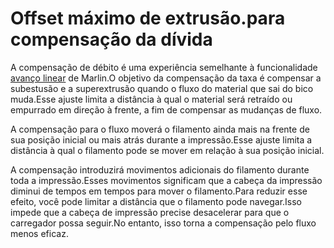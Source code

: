 Offset máximo de extrusão.para compensação da dívida
====
A compensação de débito é uma experiência semelhante à funcionalidade [avanço linear](http://marlinfw.org/docs/features/lin_advance.html) de Marlin.O objetivo da compensação da taxa é compensar a subestusão e a superextrusão quando o fluxo do material que sai do bico muda.Esse ajuste limita a distância à qual o material será retraído ou empurrado em direção à frente, a fim de compensar as mudanças de fluxo.

A compensação para o fluxo moverá o filamento ainda mais na frente de sua posição inicial ou mais atrás durante a impressão.Esse ajuste limita a distância à qual o filamento pode se mover em relação à sua posição inicial.

A compensação introduzirá movimentos adicionais do filamento durante toda a impressão.Esses movimentos significam que a cabeça da impressão diminui de tempos em tempos para mover o filamento.Para reduzir esse efeito, você pode limitar a distância que o filamento pode navegar.Isso impede que a cabeça de impressão precise desacelerar para que o carregador possa seguir.No entanto, isso torna a compensação pelo fluxo menos eficaz.